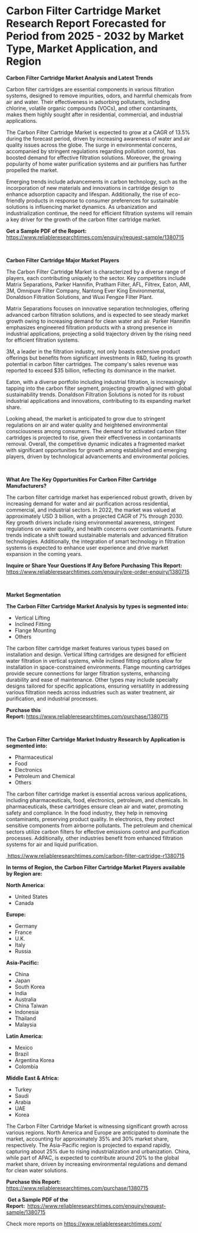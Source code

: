 <p><h1>Carbon Filter Cartridge Market Research Report Forecasted for Period from 2025 -  2032 by Market Type, Market Application, and Region</h1></p><p><strong>Carbon Filter Cartridge Market Analysis and Latest Trends</strong></p>
<p><p>Carbon filter cartridges are essential components in various filtration systems, designed to remove impurities, odors, and harmful chemicals from air and water. Their effectiveness in adsorbing pollutants, including chlorine, volatile organic compounds (VOCs), and other contaminants, makes them highly sought after in residential, commercial, and industrial applications. </p><p>The Carbon Filter Cartridge Market is expected to grow at a CAGR of 13.5% during the forecast period, driven by increasing awareness of water and air quality issues across the globe. The surge in environmental concerns, accompanied by stringent regulations regarding pollution control, has boosted demand for effective filtration solutions. Moreover, the growing popularity of home water purification systems and air purifiers has further propelled the market. </p><p>Emerging trends include advancements in carbon technology, such as the incorporation of new materials and innovations in cartridge design to enhance adsorption capacity and lifespan. Additionally, the rise of eco-friendly products in response to consumer preferences for sustainable solutions is influencing market dynamics. As urbanization and industrialization continue, the need for efficient filtration systems will remain a key driver for the growth of the carbon filter cartridge market.</p></p>
<p><strong>Get a Sample PDF of the Report:&nbsp;</strong> <a href="https://www.reliableresearchtimes.com/enquiry/request-sample/1380715?utm_campaign=2513&utm_medium=2&utm_source=Github&utm_content=ia&utm_term=21022025&utm_id=carbon-filter-cartridge">https://www.reliableresearchtimes.com/enquiry/request-sample/1380715</a></p>
<p>&nbsp;</p>
<p><strong>Carbon Filter Cartridge Major Market Players</strong></p>
<p><p>The Carbon Filter Cartridge Market is characterized by a diverse range of players, each contributing uniquely to the sector. Key competitors include Matrix Separations, Parker Hannifin, Pratham Filter, AFL, Filtrex, Eaton, AMI, 3M, Omnipure Filter Company, Nantong Ever King Environmental, Donaldson Filtration Solutions, and Wuxi Fengze Filter Plant.</p><p>Matrix Separations focuses on innovative separation technologies, offering advanced carbon filtration solutions, and is expected to see steady market growth owing to increasing demand for clean water and air. Parker Hannifin emphasizes engineered filtration products with a strong presence in industrial applications, projecting a solid trajectory driven by the rising need for efficient filtration systems.</p><p>3M, a leader in the filtration industry, not only boasts extensive product offerings but benefits from significant investments in R&D, fueling its growth potential in carbon filter cartridges. The company's sales revenue was reported to exceed $35 billion, reflecting its dominance in the market.</p><p>Eaton, with a diverse portfolio including industrial filtration, is increasingly tapping into the carbon filter segment, projecting growth aligned with global sustainability trends. Donaldson Filtration Solutions is noted for its robust industrial applications and innovations, contributing to its expanding market share.</p><p>Looking ahead, the market is anticipated to grow due to stringent regulations on air and water quality and heightened environmental consciousness among consumers. The demand for activated carbon filter cartridges is projected to rise, given their effectiveness in contaminants removal. Overall, the competitive dynamic indicates a fragmented market with significant opportunities for growth among established and emerging players, driven by technological advancements and environmental policies.</p></p>
<p>&nbsp;</p>
<p><strong>What Are The Key Opportunities For Carbon Filter Cartridge Manufacturers?</strong></p>
<p><p>The carbon filter cartridge market has experienced robust growth, driven by increasing demand for water and air purification across residential, commercial, and industrial sectors. In 2022, the market was valued at approximately USD 3 billion, with a projected CAGR of 7% through 2030. Key growth drivers include rising environmental awareness, stringent regulations on water quality, and health concerns over contaminants. Future trends indicate a shift toward sustainable materials and advanced filtration technologies. Additionally, the integration of smart technology in filtration systems is expected to enhance user experience and drive market expansion in the coming years.</p></p>
<p><strong>Inquire or Share Your Questions If Any Before Purchasing This Report:</strong> <a href="https://www.reliableresearchtimes.com/enquiry/pre-order-enquiry/1380715?utm_campaign=2513&utm_medium=2&utm_source=Github&utm_content=ia&utm_term=21022025&utm_id=carbon-filter-cartridge">https://www.reliableresearchtimes.com/enquiry/pre-order-enquiry/1380715</a></p>
<p>&nbsp;</p>
<p><strong>Market Segmentation</strong></p>
<p><strong>The Carbon Filter Cartridge Market Analysis by types is segmented into:</strong></p>
<p><ul><li>Vertical Lifting</li><li>Inclined Fitting</li><li>Flange Mounting</li><li>Others</li></ul></p>
<p><p>The carbon filter cartridge market features various types based on installation and design. Vertical lifting cartridges are designed for efficient water filtration in vertical systems, while inclined fitting options allow for installation in space-constrained environments. Flange mounting cartridges provide secure connections for larger filtration systems, enhancing durability and ease of maintenance. Other types may include specialty designs tailored for specific applications, ensuring versatility in addressing various filtration needs across industries such as water treatment, air purification, and industrial processes.</p></p>
<p><strong>Purchase this Report:&nbsp;</strong><a href="https://www.reliableresearchtimes.com/purchase/1380715?utm_campaign=2513&utm_medium=2&utm_source=Github&utm_content=ia&utm_term=21022025&utm_id=carbon-filter-cartridge">https://www.reliableresearchtimes.com/purchase/1380715</a></p>
<p>&nbsp;</p>
<p><strong>The Carbon Filter Cartridge Market Industry Research by Application is segmented into:</strong></p>
<p><ul><li>Pharmaceutical</li><li>Food</li><li>Electronics</li><li>Petroleum and Chemical</li><li>Others</li></ul></p>
<p><p>The carbon filter cartridge market is essential across various applications, including pharmaceuticals, food, electronics, petroleum, and chemicals. In pharmaceuticals, these cartridges ensure clean air and water, promoting safety and compliance. In the food industry, they help in removing contaminants, preserving product quality. In electronics, they protect sensitive components from airborne pollutants. The petroleum and chemical sectors utilize carbon filters for effective emissions control and purification processes. Additionally, other industries benefit from enhanced filtration systems for air and liquid purification.</p></p>
<p><a href="https://www.reliableresearchtimes.com/carbon-filter-cartridge-r1380715?utm_campaign=2513&utm_medium=2&utm_source=Github&utm_content=ia&utm_term=21022025&utm_id=carbon-filter-cartridge">&nbsp;https://www.reliableresearchtimes.com/carbon-filter-cartridge-r1380715</a></p>
<p><strong>In terms of Region, the Carbon Filter Cartridge Market Players available by Region are:</strong></p>
<p>
    <p> <strong> North America: </strong>
        <ul>
            <li>United States</li>
            <li>Canada</li>
        </ul>
        </p> 
    <p> <strong> Europe: </strong>
        <ul>
            <li>Germany</li>
            <li>France</li>
            <li>U.K.</li>
            <li>Italy</li>
            <li>Russia</li>
        </ul>
        </p> 
    <p> <strong> Asia-Pacific: </strong>
        <ul>
            <li>China</li>
            <li>Japan</li>
            <li>South Korea</li>
            <li>India</li>
            <li>Australia</li>
            <li>China Taiwan</li>
            <li>Indonesia</li>
            <li>Thailand</li>
            <li>Malaysia</li>
        </ul>
        </p> 
    <p> <strong> Latin America: </strong>
        <ul>
            <li>Mexico</li>
            <li>Brazil</li>
            <li>Argentina Korea</li>
            <li>Colombia</li>
        </ul>
        </p> 
    <p> <strong> Middle East & Africa: </strong>
        <ul>
            <li>Turkey</li>
            <li>Saudi</li>
            <li>Arabia</li>
            <li>UAE</li>
            <li>Korea</li>
        </ul>
    </p>
    </p>
<p><p>The Carbon Filter Cartridge Market is witnessing significant growth across various regions. North America and Europe are anticipated to dominate the market, accounting for approximately 35% and 30% market share, respectively. The Asia-Pacific region is projected to expand rapidly, capturing about 25% due to rising industrialization and urbanization. China, while part of APAC, is expected to contribute around 20% to the global market share, driven by increasing environmental regulations and demand for clean water solutions.</p></p>
<p><strong>Purchase this Report: </strong><a href="https://www.reliableresearchtimes.com/purchase/1380715?utm_campaign=2513&utm_medium=2&utm_source=Github&utm_content=ia&utm_term=21022025&utm_id=carbon-filter-cartridge">https://www.reliableresearchtimes.com/purchase/1380715</a></p>
<p>&nbsp;<strong>Get a Sample PDF of the Report:&nbsp;&nbsp;</strong><a href="https://www.reliableresearchtimes.com/enquiry/request-sample/1380715?utm_campaign=2513&utm_medium=2&utm_source=Github&utm_content=ia&utm_term=21022025&utm_id=carbon-filter-cartridge">https://www.reliableresearchtimes.com/enquiry/request-sample/1380715</a></p>
<p><strong></strong></p>
<p>Check more reports on <a href="https://www.reliableresearchtimes.com/?utm_campaign=2513&utm_medium=2&utm_source=Github&utm_content=ia&utm_term=21022025&utm_id=carbon-filter-cartridge">https://www.reliableresearchtimes.com/</a></p>
